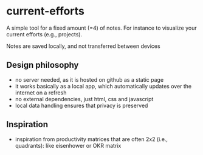 # current-efforts

A simple tool for a fixed amount (=4) of notes. 
For instance to visualize your current efforts (e.g., projects).

Notes are saved locally, and not transferred between devices

## Design philosophy

- no server needed, as it is hosted on github as a static page
- it works basically as a local app, which automatically updates over the internet on a refresh
- no external dependencies, just html, css and javascript
- local data handling ensures that privacy is preserved

## Inspiration

- inspiration from productivity matrices that are often 2x2 (i.e., quadrants): like eisenhower or OKR matrix
